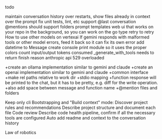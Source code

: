 todo

maintain conversation history over restarts,
show files already in context over the prompt
fix unit tests, lint, etc
support @last conversation
@mentions should support folders
prompt templates
web ui that works on your repo in the background, so you can work on the go
type retry to retry
How to use other models on vertexai
If gemini responds with malformed tools or other model errors, feed it back so it can fix its own error
add datetime to Message
create console print module so it uses the proper colors
count input/output tokens consumed
_generate_with_tools needs to return finish reason
anthropic api 529 overloaded

+create an ollama implementation similar to gemini and claude
+create an openai implementation similar to gemini and claude
+common interface
+make rel paths relative to work dir
+stdio mapping
+function response will be printed to the chat, but it has to be pretty, e.g. diff for the write operation.
+also add space between message and function name
+@mention files and folders


Keep only cli
Bootstrapping and "Build context" mode:
    Discover project rules and recommendations
    Describe project structure and document each file
    Code review
    Describe code health pipeline, confirm if all the necessary tools are configured
    Auto add readme and context to the conversation history


Law of robotics
